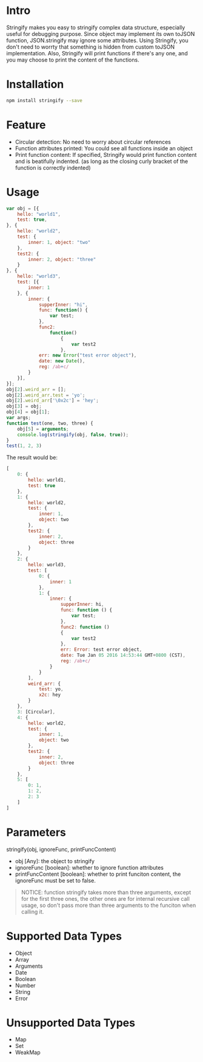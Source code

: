 # Intro

   Stringify makes you easy to stringify complex data structure,
 especially useful for debugging purpose. Since object may implement its own toJSON function,
 JSON.stringify may ignore some attributes. Using Stringify, you don't need to worrty that something is hidden
 from custom toJSON implementation. Also, Stringify will print functions if there's any one,
 and you may choose to print the content of the functions.

# Installation

```bash
npm install stringify --save
```

# Feature

* Circular detection: No need to worry about circular references
* Function attributes printed: You could see all functions inside an object
* Print function content: If specified, Stringify would print function content and is beatifully indented. (as long as the closing curly bracket of the function is correctly indented)

# Usage

```javascript
var obj = [{
    hello: "world1",
    test: true,
}, {
    hello: "world2",
    test: {
        inner: 1, object: "two"
    },
    test2: {
        inner: 2, object: "three"
    }
}, {
    hello: "world3",
    test: [{
        inner: 1
    }, {
        inner: {
            supperInner: "hi",
            func: function() {
                var test;
            },
            func2:
                function()
                    {
                        var test2
                    },
            err: new Error("test error object"),
            date: new Date(),
            reg: /ab+c/
        }
    }],
}];
obj[2].weird_arr = [];
obj[2].weird_arr.test = 'yo';
obj[2].weird_arr['\0x2c'] = 'hey';
obj[3] = obj;
obj[4] = obj[1];
var args;
function test(one, two, three) {
    obj[5] = arguments;
    console.log(stringify(obj, false, true));
}
test(1, 2, 3)
```
The result would be:

```javascript
[
    0: {
        hello: world1,
        test: true
    },
    1: {
        hello: world2,
        test: {
            inner: 1,
            object: two
        },
        test2: {
            inner: 2,
            object: three
        }
    },
    2: {
        hello: world3,
        test: [
            0: {
                inner: 1
            },
            1: {
                inner: {
                    supperInner: hi,
                    func: function () {
                        var test;
                    },
                    func2: function ()
                    {
                        var test2
                    },
                    err: Error: test error object,
                    date: Tue Jan 05 2016 14:53:44 GMT+0800 (CST),
                    reg: /ab+c/
                }
            }
        ],
        weird_arr: {
            test: yo,
            x2c: hey
        }
    },
    3: [Circular],
    4: {
        hello: world2,
        test: {
            inner: 1,
            object: two
        },
        test2: {
            inner: 2,
            object: three
        }
    },
    5: [
        0: 1,
        1: 2,
        2: 3
    ]
]
```

# Parameters

stringify(obj, ignoreFunc, printFuncContent)

* obj [Any]: the object to stringify
* ignoreFunc [boolean]: whether to ignore function attributes
* printFuncContent [boolean]: whether to print funciton content, the ignoreFunc must be set to false.

> NOTICE: function stringify takes more than three arguments, except for the first three ones, the other ones are for internal recursive call usage, so don't pass more than three arguments to the funciton when calling it.

# Supported Data Types

* Object
* Array
* Arguments
* Date
* Boolean
* Number
* String
* Error

# Unsupported Data Types

* Map
* Set
* WeakMap






